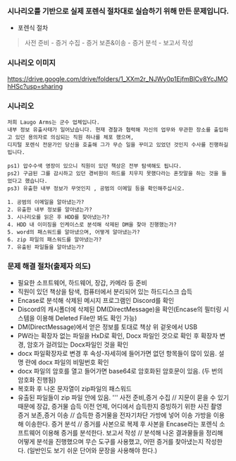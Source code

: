 ### 시나리오를 기반으로 실제 포렌식 절차대로 실습하기 위해 만든 문제입니다.
* 포렌식 절차
> 사전 준비 - 증거 수집 - 증거 보존&이송 - 증거 분석 - 보고서 작성

### 시나리오 이미지
https://drive.google.com/drive/folders/1_XXm2r_NJWy0p1EjfmBlCv8YcJMOhHSc?usp=sharing


### 시나리오
```
저희 Laugo Arms는 군수 업체입니다. 
내부 정보 유출사태가 일어났습니다. 현재 경찰과 협력해 자신의 업무와 무관한 장소를 출입하고 있던 용의자로 의심되는 직원 하나를 체포 했으며, 
디지털 포렌식 전문가인 당신을 호출해 그가 무슨 일을 꾸미고 있었던 것인지 수사를 진행하길 빕니다.

ps1) 압수수색 영장이 있으니 직원이 있던 책상은 전부 탐색해도 됩니다.
ps2) 구금된 그를 감시하고 있던 경비원이 하드를 치우지 못했다라는 혼잣말을 하는 것을 들었다고 했습니다.
ps3) 유출한 내부 정보가 무엇인지 , 공범의 이메일 등을 확인해주십시오.

1. 공범의 이메일을 알아냈는가?
2. 유출한 내부 정보를 알아냈는가?
3. 시나리오를 읽은 후 HDD를 찾아냈는가?
4. HDD 내 이미징을 인케이스로 분석해 삭제된 DM을 찾아 진행했는가?
5. word의 패스워드를 알아냈으며, 어떻게 알아냈는가?
6. zip 파일의 패스워드를 알아냈는가?
7. 유출된 파일들을 알아냈는가?
```

### 문제 해결 절차(출제자 의도)
* 필요한 소프트웨어, 하드웨어, 장갑, 카메라 등 준비
* 직원이 있던 책상을 탐색, 컴퓨터에서 분리되어 있는 하드디스크 습득
* Encase로 분석해 삭제된 메시지 프로그램인 Discord를 확인
* Discord의 캐시폴더에 삭제된 DM(DirectMessage)을 확인(Encase의 필터링 시스템을 이용해 Deleted File만 봐도 확인 가능)
* DM(DirectMessage)에서 얻은 정보를 토대로 책상 위 겉옷에서 USB 
* PW라는 확장자 없는 파일을 HxD로 확인, Docx 파일인 것으로 확인 후 확장자 변경, 암호가 걸려있는 Docx파일인 것을 확인
* docx 파일확장자로 변경 후 속성-자세히에 들어가면 없던 항목들이 많이 있음. 설명 란에 docx 파일의 비밀번호 확인
* docx 파일의 암호를 열고 들어가면 base64로 암호화된 암호문이 있음. (두 번의 암호화 진행됨)
* 복호화 후 나온 문자열이 zip파일의 패스워드
* 유출된 파일들이 zip 파일 안에 있음.
'''
사전 준비,증거 수집 // 지문이 묻을 수 있기 때문에 장갑, 증거물 습득 이전 언제, 어디에서 습득한지 증빙하기 위한 사진 촬영
증거 보존,증거 이송 // 습득한 증거물을 전자기차단 가방에 넣어 이송 가방을 이용해 이송한다.
증거 분석 // 증거를 사본으로 복제 후 사본을 Encase라는 포렌식 소프트웨어 이용해 증거를 분석한다.
보고서 작성 // 분석해 나온 결과물들을 정리해 어떻게 분석을 진행했으며 무슨 도구를 사용했고, 어떤 증거를 찾아냈는지 작성한다. (일반인도 보기 쉬운 단어와 문장을 사용해야 한다.)
